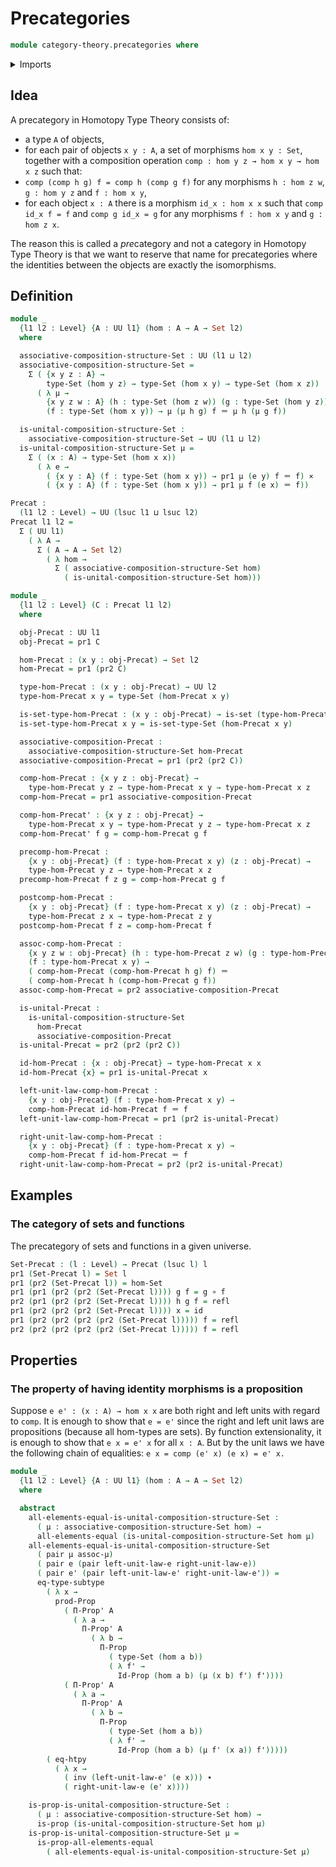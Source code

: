 # Precategories

```agda
module category-theory.precategories where
```

<details><summary>Imports</summary>

```agda
open import foundation.cartesian-product-types
open import foundation.dependent-pair-types
open import foundation.function-extensionality
open import foundation.functions
open import foundation.identity-types
open import foundation.propositions
open import foundation.sets
open import foundation.subtypes
open import foundation.universe-levels
```

</details>

## Idea

A precategory in Homotopy Type Theory consists of:

- a type `A` of objects,
- for each pair of objects `x y : A`, a set of morphisms `hom x y : Set`,
  together with a composition operation `comp : hom y z → hom x y → hom x z`
  such that:
- `comp (comp h g) f = comp h (comp g f)` for any morphisms `h : hom z w`,
  `g : hom y z` and `f : hom x y`,
- for each object `x : A` there is a morphism `id_x : hom x x` such that
  `comp id_x f = f` and `comp g id_x = g` for any morphisms `f : hom x y` and
  `g : hom z x`.

The reason this is called a *pre*category and not a category in Homotopy Type
Theory is that we want to reserve that name for precategories where the
identities between the objects are exactly the isomorphisms.

## Definition

```agda
module _
  {l1 l2 : Level} {A : UU l1} (hom : A → A → Set l2)
  where

  associative-composition-structure-Set : UU (l1 ⊔ l2)
  associative-composition-structure-Set =
    Σ ( {x y z : A} →
        type-Set (hom y z) → type-Set (hom x y) → type-Set (hom x z))
      ( λ μ →
        {x y z w : A} (h : type-Set (hom z w)) (g : type-Set (hom y z))
        (f : type-Set (hom x y)) → μ (μ h g) f ＝ μ h (μ g f))

  is-unital-composition-structure-Set :
    associative-composition-structure-Set → UU (l1 ⊔ l2)
  is-unital-composition-structure-Set μ =
    Σ ( (x : A) → type-Set (hom x x))
      ( λ e →
        ( {x y : A} (f : type-Set (hom x y)) → pr1 μ (e y) f ＝ f) ×
        ( {x y : A} (f : type-Set (hom x y)) → pr1 μ f (e x) ＝ f))

Precat :
  (l1 l2 : Level) → UU (lsuc l1 ⊔ lsuc l2)
Precat l1 l2 =
  Σ ( UU l1)
    ( λ A →
      Σ ( A → A → Set l2)
        ( λ hom →
          Σ ( associative-composition-structure-Set hom)
            ( is-unital-composition-structure-Set hom)))

module _
  {l1 l2 : Level} (C : Precat l1 l2)
  where

  obj-Precat : UU l1
  obj-Precat = pr1 C

  hom-Precat : (x y : obj-Precat) → Set l2
  hom-Precat = pr1 (pr2 C)

  type-hom-Precat : (x y : obj-Precat) → UU l2
  type-hom-Precat x y = type-Set (hom-Precat x y)

  is-set-type-hom-Precat : (x y : obj-Precat) → is-set (type-hom-Precat x y)
  is-set-type-hom-Precat x y = is-set-type-Set (hom-Precat x y)

  associative-composition-Precat :
    associative-composition-structure-Set hom-Precat
  associative-composition-Precat = pr1 (pr2 (pr2 C))

  comp-hom-Precat : {x y z : obj-Precat} →
    type-hom-Precat y z → type-hom-Precat x y → type-hom-Precat x z
  comp-hom-Precat = pr1 associative-composition-Precat

  comp-hom-Precat' : {x y z : obj-Precat} →
    type-hom-Precat x y → type-hom-Precat y z → type-hom-Precat x z
  comp-hom-Precat' f g = comp-hom-Precat g f

  precomp-hom-Precat :
    {x y : obj-Precat} (f : type-hom-Precat x y) (z : obj-Precat) →
    type-hom-Precat y z → type-hom-Precat x z
  precomp-hom-Precat f z g = comp-hom-Precat g f

  postcomp-hom-Precat :
    {x y : obj-Precat} (f : type-hom-Precat x y) (z : obj-Precat) →
    type-hom-Precat z x → type-hom-Precat z y
  postcomp-hom-Precat f z = comp-hom-Precat f

  assoc-comp-hom-Precat :
    {x y z w : obj-Precat} (h : type-hom-Precat z w) (g : type-hom-Precat y z)
    (f : type-hom-Precat x y) →
    ( comp-hom-Precat (comp-hom-Precat h g) f) ＝
    ( comp-hom-Precat h (comp-hom-Precat g f))
  assoc-comp-hom-Precat = pr2 associative-composition-Precat

  is-unital-Precat :
    is-unital-composition-structure-Set
      hom-Precat
      associative-composition-Precat
  is-unital-Precat = pr2 (pr2 (pr2 C))

  id-hom-Precat : {x : obj-Precat} → type-hom-Precat x x
  id-hom-Precat {x} = pr1 is-unital-Precat x

  left-unit-law-comp-hom-Precat :
    {x y : obj-Precat} (f : type-hom-Precat x y) →
    comp-hom-Precat id-hom-Precat f ＝ f
  left-unit-law-comp-hom-Precat = pr1 (pr2 is-unital-Precat)

  right-unit-law-comp-hom-Precat :
    {x y : obj-Precat} (f : type-hom-Precat x y) →
    comp-hom-Precat f id-hom-Precat ＝ f
  right-unit-law-comp-hom-Precat = pr2 (pr2 is-unital-Precat)
```

## Examples

### The category of sets and functions

The precategory of sets and functions in a given universe.

```agda
Set-Precat : (l : Level) → Precat (lsuc l) l
pr1 (Set-Precat l) = Set l
pr1 (pr2 (Set-Precat l)) = hom-Set
pr1 (pr1 (pr2 (pr2 (Set-Precat l)))) g f = g ∘ f
pr2 (pr1 (pr2 (pr2 (Set-Precat l)))) h g f = refl
pr1 (pr2 (pr2 (pr2 (Set-Precat l)))) x = id
pr1 (pr2 (pr2 (pr2 (pr2 (Set-Precat l))))) f = refl
pr2 (pr2 (pr2 (pr2 (pr2 (Set-Precat l))))) f = refl
```

## Properties

### The property of having identity morphisms is a proposition

Suppose `e e' : (x : A) → hom x x` are both right and left units with regard to
`comp`. It is enough to show that `e = e'` since the right and left unit laws
are propositions (because all hom-types are sets). By function extensionality,
it is enough to show that `e x = e' x` for all `x : A`. But by the unit laws we
have the following chain of equalities: `e x = comp (e' x) (e x) = e' x.`

```agda
module _
  {l1 l2 : Level} {A : UU l1} (hom : A → A → Set l2)
  where

  abstract
    all-elements-equal-is-unital-composition-structure-Set :
      ( μ : associative-composition-structure-Set hom) →
      all-elements-equal (is-unital-composition-structure-Set hom μ)
    all-elements-equal-is-unital-composition-structure-Set
      ( pair μ assoc-μ)
      ( pair e (pair left-unit-law-e right-unit-law-e))
      ( pair e' (pair left-unit-law-e' right-unit-law-e')) =
      eq-type-subtype
        ( λ x →
          prod-Prop
            ( Π-Prop' A
              ( λ a →
                Π-Prop' A
                  ( λ b →
                    Π-Prop
                      ( type-Set (hom a b))
                      ( λ f' →
                        Id-Prop (hom a b) (μ (x b) f') f'))))
            ( Π-Prop' A
              ( λ a →
                Π-Prop' A
                  ( λ b →
                    Π-Prop
                      ( type-Set (hom a b))
                      ( λ f' →
                        Id-Prop (hom a b) (μ f' (x a)) f')))))
        ( eq-htpy
          ( λ x →
            ( inv (left-unit-law-e' (e x))) ∙
            ( right-unit-law-e (e' x))))

    is-prop-is-unital-composition-structure-Set :
      ( μ : associative-composition-structure-Set hom) →
      is-prop (is-unital-composition-structure-Set hom μ)
    is-prop-is-unital-composition-structure-Set μ =
      is-prop-all-elements-equal
        ( all-elements-equal-is-unital-composition-structure-Set μ)
```
